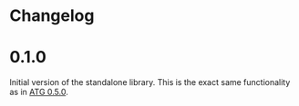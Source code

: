 # Changelog

# 0.1.0
Initial version of the standalone library. This is the exact same functionality as in [ATG 0.5.0](https://crates.io/crates/atg/0.5.0).